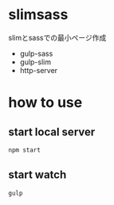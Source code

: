 # slimsass
slimとsassでの最小ページ作成

- gulp-sass
- gulp-slim
- http-server

# how to use

## start local server 
```sh
npm start
```

## start watch
```sh
gulp
```
